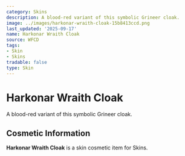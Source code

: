 ```yaml
---
category: Skins
description: A blood-red variant of this symbolic Grineer cloak.
image: ../images/harkonar-wraith-cloak-15b8413ccd.png
last_updated: '2025-09-17'
name: Harkonar Wraith Cloak
source: WFCD
tags:
- Skin
- Skins
tradable: false
type: Skin
---
```


# Harkonar Wraith Cloak

A blood-red variant of this symbolic Grineer cloak.

## Cosmetic Information

**Harkonar Wraith Cloak** is a skin cosmetic item for Skins.

